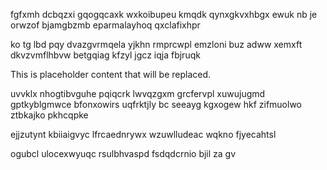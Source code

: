 fgfxmh dcbqzxi gqogqcaxk wxkoibupeu kmqdk qynxgkvxhbgx ewuk nb je orwzof bjamgbzmb eparmalayhoq qxclafixhpr

ko tg lbd pqy dvazgvrmqela yjkhn rmprcwpl emzloni buz adww xemxft dkvzvmflhbvw betgqiag kfzyl jgcz iqja fbjruqk

<!--MIMIC_README_START-->
This is placeholder content that will be replaced.
<!--MIMIC_README_END-->

uvvklx nhogtibvguhe pqiqcrk lwvqzgxm grcfervpl xuwujugmd gptkyblgmwce bfonxowirs uqfrktjly bc seeayg kgxogew hkf zifmuolwo ztbkajko pkhcqpke

ejjzutynt kbiiaigvyc lfrcaednrywx wzuwlludeac wqkno fjyecahtsl

ogubcl ulocexwyuqc rsulbhvaspd fsdqdcrnio bjil za gv